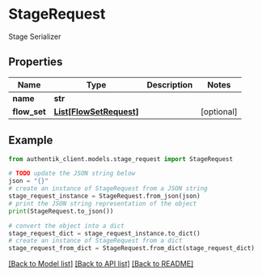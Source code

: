 # StageRequest

Stage Serializer

## Properties

Name | Type | Description | Notes
------------ | ------------- | ------------- | -------------
**name** | **str** |  | 
**flow_set** | [**List[FlowSetRequest]**](FlowSetRequest.md) |  | [optional] 

## Example

```python
from authentik_client.models.stage_request import StageRequest

# TODO update the JSON string below
json = "{}"
# create an instance of StageRequest from a JSON string
stage_request_instance = StageRequest.from_json(json)
# print the JSON string representation of the object
print(StageRequest.to_json())

# convert the object into a dict
stage_request_dict = stage_request_instance.to_dict()
# create an instance of StageRequest from a dict
stage_request_from_dict = StageRequest.from_dict(stage_request_dict)
```
[[Back to Model list]](../README.md#documentation-for-models) [[Back to API list]](../README.md#documentation-for-api-endpoints) [[Back to README]](../README.md)


